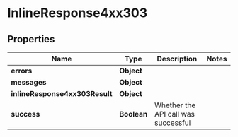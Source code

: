 # InlineResponse4xx303

## Properties
Name | Type | Description | Notes
------------ | ------------- | ------------- | -------------
**errors** | **Object** |  | 
**messages** | **Object** |  | 
**inlineResponse4xx303Result** | **Object** |  | 
**success** | **Boolean** | Whether the API call was successful | 
